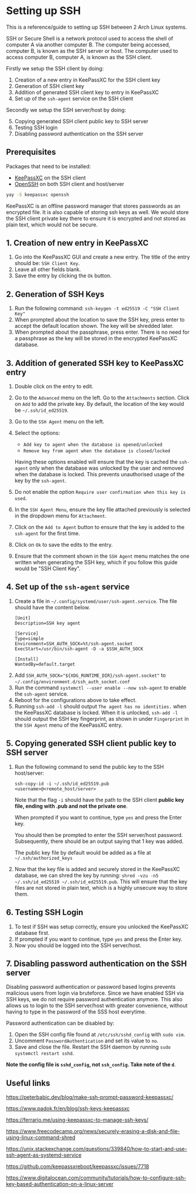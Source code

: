 # Setting up SSH

This is a reference/guide to setting up SSH between 2 Arch Linux systems.

SSH or Secure Shell is a network protocol used to access the shell of computer A via another computer B. The computer being accessed, computer B, is known as the SSH server or host. The computer used to access computer B, computer A, is known as the SSH client.

Firstly we setup the SSH client by doing:

1. Creation of a new entry in KeePassXC for the SSH client key
2. Generation of SSH client key
3. Addition of generated SSH client key to entry in KeePassXC
4. Set up of the `ssh-agent` service on the SSH client

Secondly we setup the SSH server/host by doing:

5. Copying generated SSH client public key to SSH server
6. Testing SSH login
7. Disabling password authentication on the SSH server

## Prerequisites

Packages that need to be installed:
- [KeePassXC](https://github.com/keepassxreboot/keepassxc) on the SSH client
- [OpenSSH](https://archlinux.org/packages/core/x86_64/openssh/) on both SSH client and host/server

```sh
yay -S keepassxc openssh
```

KeePassXC is an offline password manager that stores passwords as an encrypted file. It is also capable of storing ssh keys as well. We would store the SSH client private key there to ensure it is encrypted and not stored as plain text, which would not be secure.

## 1. Creation of new entry in KeePassXC
1. Go into the KeePassXC GUI and create a new entry. The title of the entry should be: `SSH Client Key`.
2. Leave all other fields blank.
3. Save the entry by clicking the `Ok` button.

## 2. Generation of SSH Keys
1. Run the following command: `ssh-keygen -t ed25519 -C "SSH Client Key"`
2. When prompted about the location to save the SSH key, press enter to accept the default location shown. The key will be shredded later.
3. When prompted about the passphrase, press enter. There is no need for a passphrase as the key will be stored in the encrypted KeePassXC database.

## 3. Addition of generated SSH key to KeePassXC entry
1. Double click on the entry to edit. 
2. Go to the `Advanced` menu on the left. Go to the `Attachments` section. Click on `Add` to add the private key. By default, the location of the key would be `~/.ssh/id_ed25519`.
3. Go to the `SSH Agent` menu on the left. 
4. Select the options: 
    - `Add key to agent when the database is opened/unlocked`
    - `Remove key from agent when the database is closed/locked`
    
    Having these options enabled will ensure that the key is cached the `ssh-agent` only when the database was unlocked by the user and removed when the database is locked. This prevents unauthorised usage of the key by the `ssh-agent`. 
5. Do not enable the option `Require user confirmation when this key is used`.
6. In the `SSH Agent Menu`, ensure the key file attached previously is selected in the dropdown menu for `Attachment`.
7. Click on the `Add to Agent` button to ensure that the key is added to the `ssh-agent` for the first time.
8. Click on `Ok` to save the edits to the entry.
9. Ensure that the comment shown in the `SSH Agent` menu matches the one written when generating the SSH key, which if you follow this guide would be "SSH Client Key".

## 4. Set up of the `ssh-agent` service
1. Create a file in `~/.config/systemd/user/ssh-agent.service`. The file should have the content below.
    ```
    [Unit]
    Description=SSH key agent
    
    [Service]
    Type=simple
    Environment=SSH_AUTH_SOCK=%t/ssh-agent.socket
    ExecStart=/usr/bin/ssh-agent -D -a $SSH_AUTH_SOCK
    
    [Install]
    WantedBy=default.target
    ```
2. Add `SSH_AUTH_SOCK="${XDG_RUNTIME_DIR}/ssh-agent.socket"` to `~/.config/environment.d/ssh_auth_socket.conf`
3. Run the command `systemctl --user enable --now ssh-agent` to enable the `ssh-agent` service.
4. Reboot for the configurations above to take effect.
5. Running `ssh-add -l` should output `The agent has no identities.` when the KeePassXC database is locked. When it is unlocked, `ssh-add -l` should output the SSH key fingerprint, as shown in under `Fingerprint` in the `SSH Agent` menu of the KeePassXC entry.


## 5. Copying generated SSH client public key to SSH server
1. Run the following command to send the public key to the SSH host/server:
    ```
    ssh-copy-id -i ~/.ssh/id_ed25519.pub <username>@<remote_host/server>
    ```
    Note that the flag `-i` should have the path to the SSH client **public key file, ending with .pub and not the private one**.

    When prompted if you want to continue, type `yes` and press the Enter key.

    You should then be prompted to enter the SSH server/host password. Subsequently, there should be an output saying that 1 key was added.

    The public key file by default would be added as a file at `~/.ssh/authorized_keys`

2. Now that the key file is added and securely stored in the KeePassXC database, we can shred the key by running: `shred -vzu -n5 ~/.ssh/id_ed25519 ~/.ssh/id_ed25519.pub`. This will ensure that the key files are not stored in plain text, which is a highly unsecure way to store them.

## 6. Testing SSH Login
1. To test if SSH was setup correctly, ensure you unlocked the KeePassXC database first.
2. If prompted if you want to continue, type `yes` and press the Enter key.
3. Now you should be logged into the SSH server/host.

## 7. Disabling password authentication on the SSH server

Disabling password authentication or password based logins prevents malicious users from login via bruteforce. Since we have enabled SSH via SSH keys, we do not require password authentication anymore. This also allows us to login to the SSH server/host with greater convenience, without having to type in the password of the SSS host everytime.

Password authentication can be disabled by:

1. Open the SSH config file found at `/etc/ssh/sshd_config` with `sudo vim`.
2. Uncomment `PasswordAuthentication` and set its value to `no`.
3. Save and close the file. Restart the SSH daemon by running `sudo systemctl restart sshd`.

**Note the config file is `sshd_config`, not `ssh_config`. Take note of the `d`**.


## Useful links

https://peterbabic.dev/blog/make-ssh-prompt-password-keepassxc/

https://www.padok.fr/en/blog/ssh-keys-keepassxc

https://ferrario.me/using-keepassxc-to-manage-ssh-keys/

https://www.freecodecamp.org/news/securely-erasing-a-disk-and-file-using-linux-command-shred

https://unix.stackexchange.com/questions/339840/how-to-start-and-use-ssh-agent-as-systemd-service

https://github.com/keepassxreboot/keepassxc/issues/7718

https://www.digitalocean.com/community/tutorials/how-to-configure-ssh-key-based-authentication-on-a-linux-server
